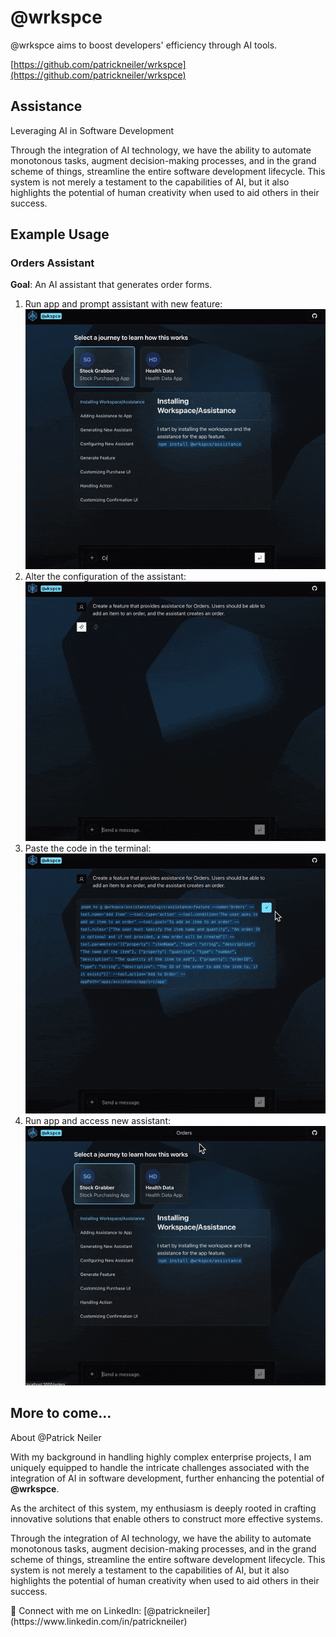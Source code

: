 # @wrkspce

@wrkspce aims to boost developers' efficiency through AI tools.

[https://github.com/patrickneiler/wrkspce](https://github.com/patrickneiler/wrkspce)

## Assistance
Leveraging AI in Software Development

Through the integration of AI technology, we have the ability to automate monotonous tasks, augment decision-making processes, and in the grand scheme of things, streamline the entire software development lifecycle. This system is not merely a testament to the capabilities of AI, but it also highlights the potential of human creativity when used to aid others in their success.

## Example Usage

### Orders Assistant
**Goal**: An AI assistant that generates order forms.

1. Run app and prompt assistant with new feature: ![Define](./examples/assistance/orders/1.gif)
2. Alter the configuration of the assistant: ![Define](./examples/assistance/orders/2.gif)
3. Paste the code in the terminal: ![Define](./examples/assistance/orders/3.gif)
4. Run app and access new assistant: ![Define](./examples/assistance/orders/4.gif)

## More to come...

About @Patrick Neiler

With my background in handling highly complex enterprise projects, I am uniquely equipped to handle the intricate challenges associated with the integration of AI in software development, further enhancing the potential of **@wrkspce**.

As the architect of this system, my enthusiasm is deeply rooted in crafting innovative solutions that enable others to construct more effective systems.

Through the integration of AI technology, we have the ability to automate monotonous tasks, augment decision-making processes, and in the grand scheme of things, streamline the entire software development lifecycle. This system is not merely a testament to the capabilities of AI, but it also highlights the potential of human creativity when used to aid others in their success.

<aside>
📢 Connect with me on LinkedIn: [@patrickneiler](https://www.linkedin.com/in/patrickneiler)

</aside>
